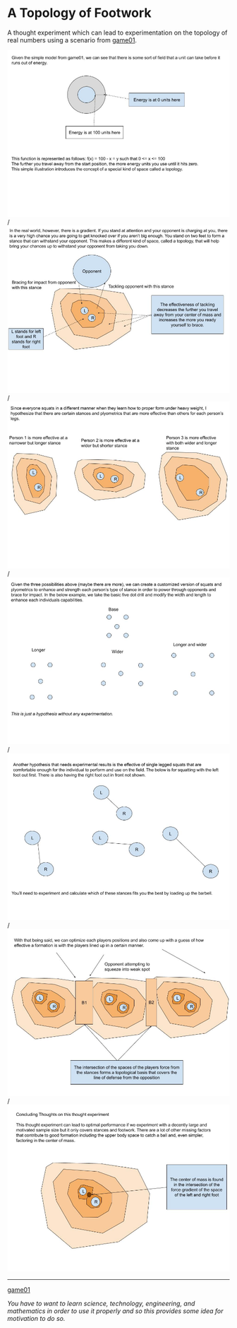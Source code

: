 # A Topology of Footwork

A thought experiment which can lead to experimentation on the topology of real numbers using a scenario from [game01](http://github.com/ericung/game01).

![01](Resources/01.jpg)/
![02](Resources/02.jpg)/
![03](Resources/03.jpg)/
![04](Resources/04.jpg)/
![05](Resources/05.jpg)/
![06](Resources/06.jpg)/
![07](Resources/07.jpg)

-----

[game01](http://github.com/ericung/game01)

*You have to want to learn science, technology, engineering, and mathematics in order to use it properly and so this provides some idea for motivation to do so.*
